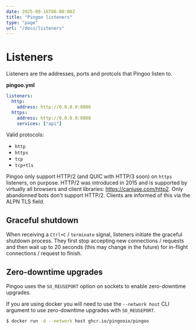 ```yaml
---
date: 2025-09-16T06:00:00Z
title: "Pingoo listeners"
type: "page"
url: "/docs/listeners"
---
```


# Listeners

Listeners are the addresses, ports and protcols that Pingoo listen to.

**pingoo.yml**
```yml
listeners:
  http:
    address: http://0.0.0.0:8080
  https:
    address: http://0.0.0.0:8080
    services: ["api"]
```

Valid protocols:
- `http`
- `https`
- `tcp`
- `tcp+tls`

Pingoo only support HTTP/2 (and QUIC with HTTP/3 soon) on `https` listeners, on purpose. HTTP/2 was introduced in 2015 and is supported by virtually all browsers and client libraries: https://caniuse.com/http2. Only abandonned bots don't support HTTP/2. Clients are informed of this via the ALPN TLS field.

## Graceful shutdown

When receiving a `Ctrl+C` / `terminate` signal, listeners initiate the graceful shutdown process. They first stop accepting new connections / requests and then wait up to 20 seconds (this may change in the future) for in-flight connections / request to finish.

## Zero-downtime upgrades

Pingoo uses the `SO_REUSEPORT` option on sockets to enable zero-downtime upgrades.

If you are using docker you will need to use the `--network host` CLI argument to use zero-downtime upgrades with `SO_REUSEPORT`.

```bash
$ docker run -d --network host ghcr.io/pingooio/pingoo
```
